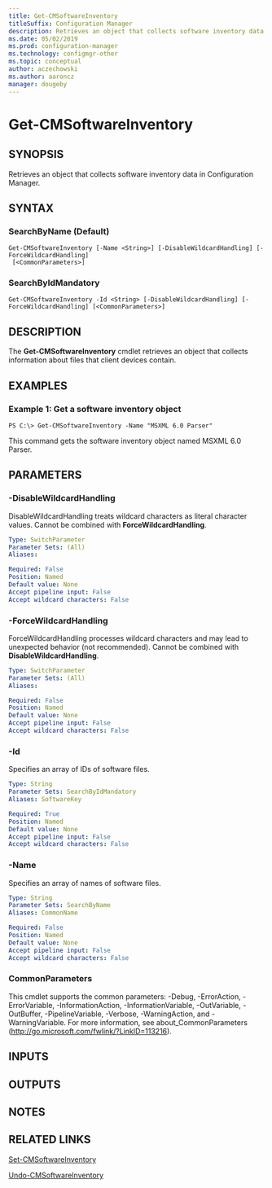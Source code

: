```yaml
---
title: Get-CMSoftwareInventory
titleSuffix: Configuration Manager
description: Retrieves an object that collects software inventory data in Configuration Manager.
ms.date: 05/02/2019
ms.prod: configuration-manager
ms.technology: configmgr-other
ms.topic: conceptual
author: aczechowski
ms.author: aaroncz
manager: dougeby
---
```


# Get-CMSoftwareInventory

## SYNOPSIS
Retrieves an object that collects software inventory data in Configuration Manager.

## SYNTAX

### SearchByName (Default)
```
Get-CMSoftwareInventory [-Name <String>] [-DisableWildcardHandling] [-ForceWildcardHandling]
 [<CommonParameters>]
```

### SearchByIdMandatory
```
Get-CMSoftwareInventory -Id <String> [-DisableWildcardHandling] [-ForceWildcardHandling] [<CommonParameters>]
```

## DESCRIPTION
The **Get-CMSoftwareInventory** cmdlet retrieves an object that collects information about files that client devices contain.

## EXAMPLES

### Example 1: Get a software inventory object
```
PS C:\> Get-CMSoftwareInventory -Name "MSXML 6.0 Parser"
```

This command gets the software inventory object named MSXML 6.0 Parser.

## PARAMETERS

### -DisableWildcardHandling
DisableWildcardHandling treats wildcard characters as literal character values. Cannot be combined with **ForceWildcardHandling**.

```yaml
Type: SwitchParameter
Parameter Sets: (All)
Aliases: 

Required: False
Position: Named
Default value: None
Accept pipeline input: False
Accept wildcard characters: False
```

### -ForceWildcardHandling
ForceWildcardHandling processes wildcard characters and may lead to unexpected behavior (not recommended). Cannot be combined with **DisableWildcardHandling**.

```yaml
Type: SwitchParameter
Parameter Sets: (All)
Aliases: 

Required: False
Position: Named
Default value: None
Accept pipeline input: False
Accept wildcard characters: False
```

### -Id
Specifies an array of IDs of software files.

```yaml
Type: String
Parameter Sets: SearchByIdMandatory
Aliases: SoftwareKey

Required: True
Position: Named
Default value: None
Accept pipeline input: False
Accept wildcard characters: False
```

### -Name
Specifies an array of names of software files.

```yaml
Type: String
Parameter Sets: SearchByName
Aliases: CommonName

Required: False
Position: Named
Default value: None
Accept pipeline input: False
Accept wildcard characters: False
```

### CommonParameters
This cmdlet supports the common parameters: -Debug, -ErrorAction, -ErrorVariable, -InformationAction, -InformationVariable, -OutVariable, -OutBuffer, -PipelineVariable, -Verbose, -WarningAction, and -WarningVariable. For more information, see about_CommonParameters (http://go.microsoft.com/fwlink/?LinkID=113216).

## INPUTS

## OUTPUTS

## NOTES

## RELATED LINKS

[Set-CMSoftwareInventory](Set-CMSoftwareInventory.md)

[Undo-CMSoftwareInventory](Undo-CMSoftwareInventory.md)


